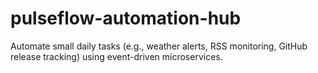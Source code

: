 # pulseflow-automation-hub
Automate small daily tasks (e.g., weather alerts, RSS monitoring, GitHub release tracking) using event-driven microservices.
